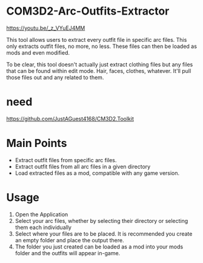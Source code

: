 # COM3D2-Arc-Outfits-Extractor

https://youtu.be/_z_VYuEJ4MM  

This tool allows users to extract every outfit file in specific arc files. This only extracts outfit files, no more, no less. These files can then be loaded as mods and even modified.

To be clear, this tool doesn't actually just extract clothing files but any files that can be found within edit mode. Hair, faces, clothes, whatever. It'll pull those files out and any related to them.

# need

https://github.com/JustAGuest4168/CM3D2.Toolkit

# Main Points #
- Extract outfit files from specific arc files.
- Extract outfit files from all arc files in a given directory
- Load extracted files as a mod, compatible with any game version.

# Usage #
1. Open the Application
2. Select your arc files, whether by selecting their directory or selecting them each individually
3. Select where your files are to be placed. It is recommended you create an empty folder and place the output there.
4. The folder you just created can be loaded as a mod into your mods folder and the outfits will appear in-game.
